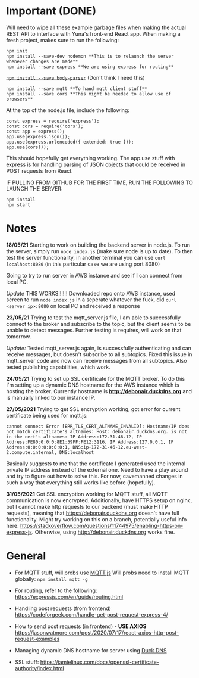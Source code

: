 Important (DONE)
=========
Will need to wipe all these example garbage files when making the actual REST API to interface with Yuna's front-end React app. When making a fresh project, makes sure to run the following:
```
npm init
npm install --save-dev nodemon **This is to relaunch the server whenever changes are made**
npm install --save express **We are using express for routing**
```
<del>`npm install --save body-parser`</del> (Don't think I need this)
```
npm install --save mqtt **To hand mqtt client stuff**
npm install --save cors **This might be needed to allow use of browsers**
```

At the top of the node.js file, include the following:
```
const express = require('express');
const cors = require('cors');
const app = express();
app.use(express.json());
app.use(express.urlencoded({ extended: true }));
app.use(cors());
```
This should hopefully get everything working.
The app.use stuff with express is for handling parsing of JSON objects that could be received in POST requests from React.

IF PULLING FROM GITHUB FOR THE FIRST TIME, RUN THE FOLLOWING TO LAUNCH THE SERVER:
```
npm install
npm start
```

Notes
=====
**18/05/21**
Starting to work on building the backend server in node.js.
To run the server, simply run `node index.js` (make sure node is up to date).
To then test the server functionality, in another terminal you can use `curl localhost:8080` (in this particular case we are using port 8080)

Going to try to run server in AWS instance and see if I can connect from local PC.

*Update* THIS WORKS!!!!!!
Downloaded repo onto AWS instance, used screen to run `node index.js` in a seperate whatever the fuck, did `curl <server_ip>:8080` on local PC and received a response

**23/05/21**
Trying to test the mqtt_server.js file, I am able to successfully connect to the broker and subscribe to the topic, but the client seems to be unable to detect messages. Further testing is requires, will work on that tomorrow.

*Update:*
Tested mqtt_server.js again, is successfully authenticating and can receive messages, but doesn't subscribe to all subtopics. Fixed this issue in mqtt_server code and now can receive messages from all subtopics. Also tested publishing capabilities, which work.

**24/05/21**
Trying to set up SSL certificate for the MQTT broker. To do this I'm setting up a dynamic DNS hostname for the AWS instance which is hosting the broker. Currently hostname is **http://debonair.duckdns.org** and is manually linked to our instance IP.

**27/05/2021**
Trying to get SSL encryption working, got error for current certificate being used for mqtt.js:
```
cannot connect Error [ERR_TLS_CERT_ALTNAME_INVALID]: Hostname/IP does not match certificate's altnames: Host: debonair.duckdns.org. is not in the cert's altnames: IP Address:172.31.46.12, IP Address:FE80:0:0:0:8E1:59FF:FE12:3116, IP Address:127.0.0.1, IP Address:0:0:0:0:0:0:0:1, DNS:ip-172-31-46-12.eu-west-2.compute.internal, DNS:localhost
```
Basically suggests to me that the certificate I generated used the internal private IP address instead of the external one. Need to have a play around and try to figure out how to solve this. For now, cavemanned changes in such a way that everything still works like before (hopefully).

**31/05/2021**
Got SSL encryption working for MQTT stuff, all MQTT communication is now encrypted. Additionally, have HTTPS setup on nginx, but I cannot make http requests to our backend (must make HTTP requests), meaning that https://debonair.duckdns.org doesn't have full functionality. Might try working on this on a branch, potentially useful info here: https://stackoverflow.com/questions/11744975/enabling-https-on-express-js. Otherwise, using http://debonair.duckdns.org works fine.

General
=======
- For MQTT stuff, will probs use [MQTT.js](https://www.npmjs.com/package/mqtt#api)
Will probs need to install MQTT globally: `npm install mqtt -g`

- For routing, refer to the following: https://expressjs.com/en/guide/routing.html

- Handling post requests (from frontend)
https://codeforgeek.com/handle-get-post-request-express-4/

- How to send post requests (in frontend) - **USE AXIOS**
https://jasonwatmore.com/post/2020/07/17/react-axios-http-post-request-examples

- Managing dynamic DNS hostname for server using [Duck DNS](https://www.duckdns.org/)

- SSL stuff: https://jamielinux.com/docs/openssl-certificate-authority/index.html

